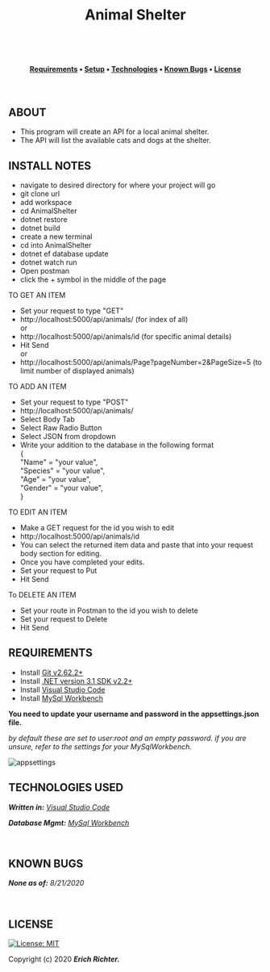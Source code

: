 







  
**<h1 align = "center">Animal Shelter**



     
<br>

<h4 align = "center">
  <a href="#requirements">Requirements</a> •
  <a href="#setup">Setup</a> •
  <a href="#technologies-used">Technologies</a> •
  <a href="#known-bugs">Known Bugs</a> •  
  <a href="#license">License</a></h4>

<br>

## **ABOUT**

* This program will create an API for a local animal shelter. 
* The API will list the available cats and dogs at the shelter.



## **INSTALL NOTES** 

* navigate to desired directory for where your project will go
* git clone url
* add workspace
* cd AnimalShelter
* dotnet restore
* dotnet build
* create a new terminal
* cd into AnimalShelter
* dotnet ef database update
* dotnet watch run
* Open postman<br>
* click the + symbol in the middle of the page<br>

TO GET AN ITEM<br>
* Set your request to type "GET" <br>
* http://localhost:5000/api/animals/ (for index of all)<br>
or<br>
* http://localhost:5000/api/animals/id (for specific animal details)<br>
* Hit Send<br>
or<br>
* http://localhost:5000/api/animals/Page?pageNumber=2&PageSize=5 (to limit number of displayed animals)<br>

TO ADD AN ITEM<br>
* Set your request to type "POST"<br>
* http://localhost:5000/api/animals/ <br>
* Select Body Tab<br>
* Select Raw Radio Button<br>
* Select JSON from dropdown<br>
* Write your addition to the database in the following format<br>
{<br>
  "Name" = "your value",<br>
  "Species" = "your value",<br>
  "Age" = "your value",<br>
  "Gender" = "your value",<br>
}<br>

TO EDIT AN ITEM<br>
* Make a GET request for the id you wish to edit<br>
* http://localhost:5000/api/animals/id<br>
* You can select the returned item data and paste that into your request body section for editing.<br> 
* Once you have completed your edits.<br> 
* Set your request to Put<br>
* Hit Send<br>

To DELETE AN ITEM<br>
* Set your route in Postman to the id you wish to delete<br>
* Set your request to Delete<br>
* Hit Send<br>


## **REQUIREMENTS** 

* Install [Git v2.62.2+](https://git-scm.com/downloads/)
* Install [.NET version 3.1 SDK v2.2+](https://dotnet.microsoft.com/download/dotnet-core/2.2)
* Install [Visual Studio Code](https://code.visualstudio.com/)
* Install [MySql Workbench](https://www.mysql.com/products/workbench/)


**You need to update your username and password in the appsettings.json file.**

_by default these are set to user:root and an empty password. if you are unsure, refer to the settings for your MySqlWorkbench._

![appsettings](https://coding-assets.s3-us-west-2.amazonaws.com/img/app-settings.png)



## **TECHNOLOGIES USED**

_**Written in:** [Visual Studio Code](https://code.visualstudio.com/)_

_**Database Mgmt:** [MySql Workbench](https://www.mysql.com/products/workbench/)_


<br>

## **KNOWN BUGS**

_**None as of:** 8/21/2020_

<br>



## **LICENSE**
[![License: MIT](https://img.shields.io/badge/License-MIT-yellow.svg)](https://opensource.org/licenses/MIT)

Copyright (c) 2020 **_Erich Richter._**